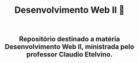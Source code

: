 <h1 align="center">Desenvolvimento Web II 🌟</h1>

<br>

<h2 align="center">Repositório destinado a matéria Desenvolvimento Web II, ministrada pelo professor Claudio Etelvino.</h2>